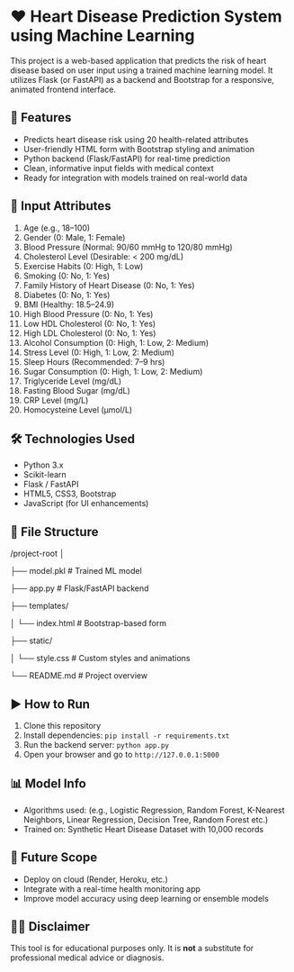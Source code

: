# ❤️ Heart Disease Prediction System using Machine Learning

This project is a web-based application that predicts the risk of heart disease based on user input using a trained machine learning model. It utilizes Flask (or FastAPI) as a backend and Bootstrap for a responsive, animated frontend interface.

## 🚀 Features

- Predicts heart disease risk using 20 health-related attributes
- User-friendly HTML form with Bootstrap styling and animation
- Python backend (Flask/FastAPI) for real-time prediction
- Clean, informative input fields with medical context
- Ready for integration with models trained on real-world data

## 🧠 Input Attributes

1. Age (e.g., 18–100)  
2. Gender (0: Male, 1: Female)  
3. Blood Pressure (Normal: 90/60 mmHg to 120/80 mmHg)  
4. Cholesterol Level (Desirable: < 200 mg/dL)  
5. Exercise Habits (0: High, 1: Low)  
6. Smoking (0: No, 1: Yes)  
7. Family History of Heart Disease (0: No, 1: Yes)  
8. Diabetes (0: No, 1: Yes)  
9. BMI (Healthy: 18.5–24.9)  
10. High Blood Pressure (0: No, 1: Yes)  
11. Low HDL Cholesterol (0: No, 1: Yes)  
12. High LDL Cholesterol (0: No, 1: Yes)  
13. Alcohol Consumption (0: High, 1: Low, 2: Medium)  
14. Stress Level (0: High, 1: Low, 2: Medium)  
15. Sleep Hours (Recommended: 7–9 hrs)  
16. Sugar Consumption (0: High, 1: Low, 2: Medium)  
17. Triglyceride Level (mg/dL)  
18. Fasting Blood Sugar (mg/dL)  
19. CRP Level (mg/L)  
20. Homocysteine Level (µmol/L)  

## 🛠️ Technologies Used

- Python 3.x  
- Scikit-learn  
- Flask / FastAPI  
- HTML5, CSS3, Bootstrap  
- JavaScript (for UI enhancements)

## 📁 File Structure

/project-root
│

├── model.pkl # Trained ML model

├── app.py # Flask/FastAPI backend

├── templates/

│ └── index.html # Bootstrap-based form

├── static/

│ └── style.css # Custom styles and animations

└── README.md # Project overview


## ▶️ How to Run

1. Clone this repository
2. Install dependencies: `pip install -r requirements.txt`
3. Run the backend server: `python app.py`
4. Open your browser and go to `http://127.0.0.1:5000`

## 📊 Model Info

- Algorithms used: (e.g., Logistic Regression, Random Forest, K-Nearest Neighbors, Linear Regression, Decision Tree, Random Forest etc.)
- Trained on: Synthetic Heart Disease Dataset with 10,000 records

## 📌 Future Scope

- Deploy on cloud (Render, Heroku, etc.)
- Integrate with a real-time health monitoring app
- Improve model accuracy using deep learning or ensemble models

## 👨‍⚕️ Disclaimer

This tool is for educational purposes only. It is **not** a substitute for professional medical advice or diagnosis.



